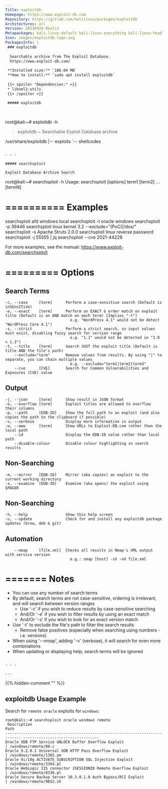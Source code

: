 ```yaml
---
Title: exploitdb
Homepage: https://www.exploit-db.com
Repository: https://gitlab.com/kalilinux/packages/exploitdb
Architectures: all
Version: 20230429-0kali1
Metapackages: kali-linux-default kali-linux-everything kali-linux-headless kali-linux-large kali-linux-nethunter kali-tools-exploitation kali-tools-identify 
Icon: images/exploitdb-logo.svg
PackagesInfo: |
 ### exploitdb
 
  Searchable archive from The Exploit Database.
  https://www.exploit-db.com/
 
 **Installed size:** `186.04 MB`  
 **How to install:** `sudo apt install exploitdb`  
 
 {{< spoiler "Dependencies:" >}}
 * libxml2-utils
 {{< /spoiler >}}
 
 ##### exploitdb
 
 
 ```
 root@kali:~# exploitdb -h
 
 > exploitdb ~ Searchable Exploit Database archive
 
 /usr/share/exploitdb
 |-- exploits
 `-- shellcodes
 ```
 
 - - -
 
 ##### searchsploit
 
 Exploit Database Archive Search
 
 ```
 root@kali:~# searchsploit -h
   Usage: searchsploit [options] term1 [term2] ... [termN]
 
 ==========
  Examples 
 ==========
   searchsploit afd windows local
   searchsploit -t oracle windows
   searchsploit -p 39446
   searchsploit linux kernel 3.2 --exclude="(PoC)|/dos/"
   searchsploit -s Apache Struts 2.0.0
   searchsploit linux reverse password
   searchsploit -j 55555 | jq
   searchsploit --cve 2021-44228
 
   For more examples, see the manual: https://www.exploit-db.com/searchsploit
 
 =========
  Options 
 =========
 ## Search Terms
    -c, --case     [term]      Perform a case-sensitive search (Default is inSEnsITiVe)
    -e, --exact    [term]      Perform an EXACT & order match on exploit title (Default is an AND match on each term) [Implies "-t"]
                                 e.g. "WordPress 4.1" would not be detect "WordPress Core 4.1")
    -s, --strict               Perform a strict search, so input values must exist, disabling fuzzy search for version range
                                 e.g. "1.1" would not be detected in "1.0 < 1.3")
    -t, --title    [term]      Search JUST the exploit title (Default is title AND the file's path)
        --exclude="term"       Remove values from results. By using "|" to separate, you can chain multiple values
                                 e.g. --exclude="term1|term2|term3"
        --cve      [CVE]       Search for Common Vulnerabilities and Exposures (CVE) value
 
 ## Output
    -j, --json     [term]      Show result in JSON format
    -o, --overflow [term]      Exploit titles are allowed to overflow their columns
    -p, --path     [EDB-ID]    Show the full path to an exploit (and also copies the path to the clipboard if possible)
    -v, --verbose              Display more information in output
    -w, --www      [term]      Show URLs to Exploit-DB.com rather than the local path
        --id                   Display the EDB-ID value rather than local path
        --disable-colour       Disable colour highlighting in search results
 
 ## Non-Searching
    -m, --mirror   [EDB-ID]    Mirror (aka copies) an exploit to the current working directory
    -x, --examine  [EDB-ID]    Examine (aka opens) the exploit using $PAGER
 
 ## Non-Searching
    -h, --help                 Show this help screen
    -u, --update               Check for and install any exploitdb package updates (brew, deb & git)
 
 ## Automation
        --nmap     [file.xml]  Checks all results in Nmap's XML output with service version
                                 e.g.: nmap [host] -sV -oX file.xml
 
 =======
  Notes 
 =======
  * You can use any number of search terms
  * By default, search terms are not case-sensitive, ordering is irrelevant, and will search between version ranges
    * Use '-c' if you wish to reduce results by case-sensitive searching
    * And/Or '-e' if you wish to filter results by using an exact match
    * And/Or '-s' if you wish to look for an exact version match
  * Use '-t' to exclude the file's path to filter the search results
    * Remove false positives (especially when searching using numbers - i.e. versions)
  * When using '--nmap', adding '-v' (verbose), it will search for even more combinations
  * When updating or displaying help, search terms will be ignored
 
 ```
 
 - - -
 
---
```

{{% hidden-comment "<!--Do not edit anything above this line-->" %}}

## exploitdb Usage Example

Search for `remote oracle` exploits for `windows`:

```
root@kali:~# searchsploit oracle windows remote
 Description                                                                    Path
----------------------------------------------------------------------------- ----------------------------------
Oracle XDB FTP Service UNLOCK Buffer Overflow Exploit                        | /windows/remote/80.c
Oracle 9.2.0.1 Universal XDB HTTP Pass Overflow Exploit                      | /windows/remote/1365.pm
Oracle 9i/10g ACTIVATE_SUBSCRIPTION SQL Injection Exploit                    | /windows/remote/3364.pl
Oracle WebLogic IIS connector JSESSIONID Remote Overflow Exploit             | /windows/remote/8336.pl
Oracle Secure Backup Server 10.3.0.1.0 Auth Bypass/RCI Exploit               | /windows/remote/9652.sh
```
